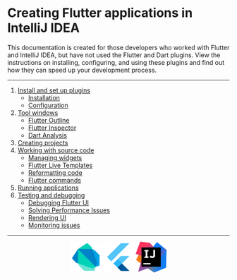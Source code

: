 # Creating Flutter applications in IntelliJ IDEA

This documentation is created for those developers who worked with Flutter and IntelliJ IDEA, but have not used the Flutter and Dart plugins. View the instructions on installing, configuring, and using these plugins and find out how they can speed up your development process.

---
1. [Install and set up plugins](https://github.com/jetpack-pizza/demo/blob/master/content/install-and-set-up-plugins.md)
    * [Installation](https://github.com/jetpack-pizza/demo/blob/master/content/install-and-set-up-plugins.md#plugins-installation)
    * [Configuration](https://github.com/jetpack-pizza/demo/blob/master/content/install-and-set-up-plugins.md#plugins-configuration)
2. [Tool windows](https://github.com/jetpack-pizza/demo/blob/master/content/tool-windows.md)
    * [Flutter Outline](https://github.com/jetpack-pizza/demo/blob/master/content/tool-windows.md#flutter-outline)
    * [Flutter Inspector](https://github.com/jetpack-pizza/demo/blob/master/content/tool-windows.md#flutter-inspector)
    * [Dart Analysis](https://github.com/jetpack-pizza/demo/blob/master/content/tool-windows.md#dart-analysis)
3. [Creating projects](https://github.com/jetpack-pizza/demo/blob/master/content/creating-projects.md)
4. [Working with source code](https://github.com/jetpack-pizza/demo/blob/master/content/working-with-source-code.md)
    * [Managing widgets](https://github.com/jetpack-pizza/demo/blob/master/content/working-with-source-code.md#flutter-outline)
    * [Flutter Live Templates](https://github.com/jetpack-pizza/demo/blob/master/content/working-with-source-code.md#live-templates)
    * [Reformatting code](https://github.com/jetpack-pizza/demo/blob/master/content/working-with-source-code.md#reformatting-your-code)
    * [Flutter commands](https://github.com/jetpack-pizza/demo/blob/master/content/working-with-source-code.md#flutter-commands)
4. [Running applications](https://github.com/jetpack-pizza/demo/blob/master/content/running-applications.md)
5. [Testing and debugging](https://github.com/jetpack-pizza/demo/blob/master/content/testing-and-debugging.md)
    * [Debugging Flutter UI](https://github.com/jetpack-pizza/demo/blob/master/content/testing-and-debugging.md#flutter-inspector)
    * [Solving Performance Issues](https://github.com/jetpack-pizza/demo/blob/master/content/testing-and-debugging.md#timeline)
    * [Rendering UI](https://github.com/jetpack-pizza/demo/blob/master/content/testing-and-debugging.md#render-tree-tab)
    * [Monitoring issues](https://github.com/jetpack-pizza/demo/blob/master/content/testing-and-debugging.md#dart-analysis-tool-window)
---
<p align="center">
<img src="https://github.com/jetpack-pizza/demo/blob/master/img/dart.png" alt="Dart" width="70"/>
<img src="https://github.com/jetpack-pizza/demo/blob/master/img/flutter.png" alt="Flutter" width="70"/>  
<img src="https://github.com/jetpack-pizza/demo/blob/master/img/intellij_idea.png" alt="IntelliJ IDEA" width="70"/>  
</p>
